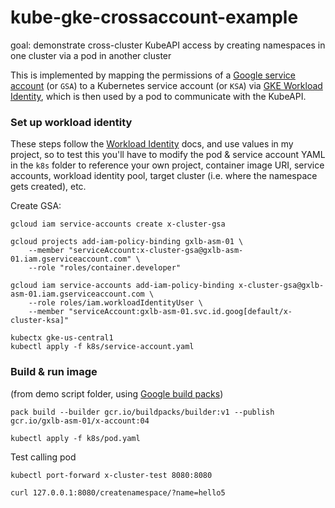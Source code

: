 # kube-gke-crossaccount-example
goal: demonstrate cross-cluster KubeAPI access by creating namespaces in one cluster via a pod in another cluster

This is implemented by mapping the permissions of a [Google service account](https://cloud.google.com/iam/docs/service-accounts) (or `GSA`) to a Kubernetes service account (or `KSA`) via [GKE Workload Identity](https://cloud.google.com/blog/products/containers-kubernetes/introducing-workload-identity-better-authentication-for-your-gke-applications), which is then used by a pod to communicate with the KubeAPI. 


### Set up workload identity

These steps follow the [Workload Identity](https://cloud.google.com/kubernetes-engine/docs/how-to/workload-identity) docs, and use values in my project, so to test this you'll have to modify the pod & service account YAML in the `k8s` folder to reference your own project, container image URI, service accounts, workload identity pool, target cluster (i.e. where the namespace gets created), etc.

Create GSA:

```
gcloud iam service-accounts create x-cluster-gsa
```
```
gcloud projects add-iam-policy-binding gxlb-asm-01 \
    --member "serviceAccount:x-cluster-gsa@gxlb-asm-01.iam.gserviceaccount.com" \
    --role "roles/container.developer"
```
```
gcloud iam service-accounts add-iam-policy-binding x-cluster-gsa@gxlb-asm-01.iam.gserviceaccount.com \
    --role roles/iam.workloadIdentityUser \
    --member "serviceAccount:gxlb-asm-01.svc.id.goog[default/x-cluster-ksa]"
```
```
kubectx gke-us-central1
kubectl apply -f k8s/service-account.yaml
```
### Build & run image
(from demo script folder, using [Google build packs](https://github.com/GoogleCloudPlatform/buildpacks))
```
pack build --builder gcr.io/buildpacks/builder:v1 --publish gcr.io/gxlb-asm-01/x-account:04
```
```
kubectl apply -f k8s/pod.yaml
```

Test calling pod
```
kubectl port-forward x-cluster-test 8080:8080
```
```
curl 127.0.0.1:8080/createnamespace/?name=hello5
```